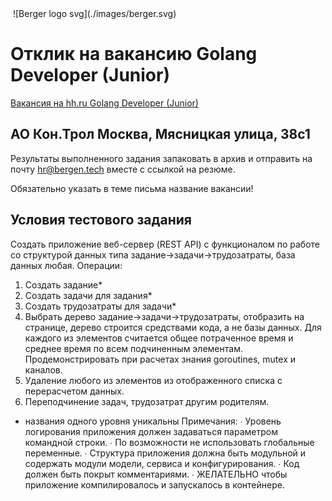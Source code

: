 <img >
![Berger logo svg](./images/berger.svg)


# Отклик на вакансию Golang Developer (Junior)
[Вакансия на hh.ru Golang Developer (Junior)](https://hh.ru/vacancy/44393368?query=Golang%20junior)

## АО Кон.Трол Москва, Мясницкая улица, 38с1
Результаты выполненного задания запаковать в архив и отправить на почту hr@bergen.tech вместе с ссылкой на резюме.

Обязательно указать в теме письма название вакансии!

## Условия тестового задания
Создать приложение веб-сервер (REST API) с функционалом по работе со структурой данных типа задание->задачи->трудозатраты, база данных любая. Операции:
1. Создать задание*
2. Создать задачи для задания*
3. Создать трудозатраты для задачи*
4. Выбрать дерево задание->задачи->трудозатраты, отобразить на странице, дерево строится средствами кода, а не базы данных. Для каждого из элементов считается общее потраченное время и среднее время по всем подчиненным элементам. Продемонстрировать при расчетах знания goroutines, mutex и каналов.
5. Удаление любого из элементов из отображенного списка с перерасчетом данных.
6. Переподчинение задач, трудозатрат другим родителям.
* названия одного уровня уникальны
Примечания:
∙ Уровень логирования приложения должен задаваться параметром командной строки.
∙ По возможности не использовать глобальные переменные.
∙ Структура приложения должна быть модульной и содержать модули модели, сервиса и конфигурирования.
∙ Код должен быть покрыт комментариями.
∙ ЖЕЛАТЕЛЬНО чтобы приложение компилировалось и запускалось в контейнере.



